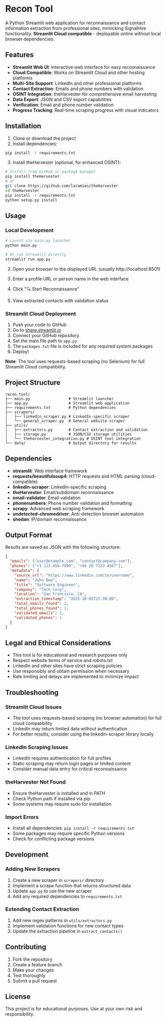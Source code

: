 # Recon Tool

A Python Streamlit web application for reconnaissance and contact information extraction from professional sites, mimicking SignalHire functionality. **Streamlit Cloud compatible** - deployable online without local browser dependencies.

## Features

- **Streamlit Web UI**: Interactive web interface for easy reconnaissance
- **Cloud Compatible**: Works on Streamlit Cloud and other hosting platforms
- **Multi-Site Support**: LinkedIn and other professional platforms
- **Contact Extraction**: Emails and phone numbers with validation
- **OSINT Integration**: theHarvester for comprehensive email harvesting
- **Data Export**: JSON and CSV export capabilities
- **Verification**: Email and phone number validation
- **Progress Tracking**: Real-time scraping progress with visual indicators

## Installation

1. Clone or download the project
2. Install dependencies:
```bash
pip install -r requirements.txt
```

3. Install theHarvester (optional, for enhanced OSINT):
```bash
# Install from GitHub or package manager
pip install theHarvester
# or
git clone https://github.com/laramies/theHarvester
cd theHarvester
pip install -r requirements.txt
python setup.py install
```

## Usage

### Local Development

```bash
# Launch via main.py launcher
python main.py

# Or run Streamlit directly
streamlit run app.py
```

2. Open your browser to the displayed URL (usually http://localhost:8501)

3. Enter a profile URL or person name in the web interface

4. Click "🔍 Start Reconnaissance"

5. View extracted contacts with validation status

### Streamlit Cloud Deployment

1. Push your code to GitHub
2. Go to [share.streamlit.io](https://share.streamlit.io)
3. Connect your GitHub repository
4. Set the main file path to `app.py`
5. The `packages.txt` file is included for any required system packages
6. Deploy!

**Note**: The tool uses requests-based scraping (no Selenium) for full Streamlit Cloud compatibility.

## Project Structure

```
recon_tool/
├── main.py                 # Streamlit launcher
├── app.py                  # Streamlit web application
├── requirements.txt        # Python dependencies
├── scrapers/
│   ├── linkedin_scraper.py # LinkedIn-specific scraper
│   └── general_scraper.py  # General website scraper
├── utils/
│   ├── extractors.py       # Contact extraction and validation
│   ├── storage.py          # JSON/CSV storage utilities
│   └── theharvester_integration.py # OSINT tool integration
└── data/                   # Output directory for results
```

## Dependencies

- **streamlit**: Web interface framework
- **requests/beautifulsoup4**: HTTP requests and HTML parsing (cloud-compatible)
- **linkedin-scraper**: LinkedIn-specific scraping
- **theHarvester**: Email/subdomain reconnaissance
- **email-validator**: Email validation
- **phonenumbers**: Phone number validation and formatting
- **scrapy**: Advanced web scraping framework
- **undetected-chromedriver**: Anti-detection browser automation
- **shodan**: IP/domain reconnaissance

## Output Format

Results are saved as JSON with the following structure:

```json
{
  "emails": ["user@example.com", "contact@company.com"],
  "phones": ["+1 123-456-7890", "+44 20 7123 4567"],
  "metadata": {
    "source_url": "https://www.linkedin.com/in/username",
    "name": "John Doe",
    "title": "Software Engineer",
    "company": "Tech Corp",
    "location": "San Francisco, CA",
    "extraction_timestamp": "2025-10-05T21:30:00",
    "total_emails_found": 2,
    "total_phones_found": 1,
    "validated_emails": 2,
    "validated_phones": 1
  }
}
```

## Legal and Ethical Considerations

- This tool is for educational and research purposes only
- Respect website terms of service and robots.txt
- LinkedIn and other sites have strict scraping policies
- Use responsibly and obtain permission when necessary
- Rate limiting and delays are implemented to minimize impact

## Troubleshooting

### Streamlit Cloud Issues
- The tool uses requests-based scraping (no browser automation) for full cloud compatibility
- LinkedIn may return limited data without authentication
- For better results, consider using the linkedin-scraper library locally

### LinkedIn Scraping Issues
- LinkedIn requires authentication for full profiles
- Static scraping may return login pages or limited content
- Consider manual data entry for critical reconnaissance

### theHarvester Not Found
- Ensure theHarvester is installed and in PATH
- Check Python path if installed via pip
- Some systems may require sudo for installation

### Import Errors
- Install all dependencies: `pip install -r requirements.txt`
- Some packages may require specific Python versions
- Check for conflicting package versions

## Development

### Adding New Scrapers

1. Create a new scraper in `scrapers/` directory
2. Implement a scrape function that returns structured data
3. Update `app.py` to use the new scraper
4. Add any required dependencies to `requirements.txt`

### Extending Contact Extraction

1. Add new regex patterns in `utils/extractors.py`
2. Implement validation functions for new contact types
3. Update the extraction pipeline in `extract_contacts()`

## Contributing

1. Fork the repository
2. Create a feature branch
3. Make your changes
4. Test thoroughly
5. Submit a pull request

## License

This project is for educational purposes. Use at your own risk and responsibility.
